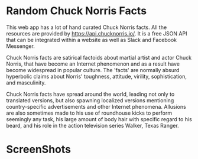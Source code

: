 # Random Chuck Norris Facts

This web app has a lot of hand curated Chuck Norris facts. All the resources are provided by https://api.chucknorris.io/. It is a free JSON API that can be integrated within a website as well as Slack and Facebook Messenger. 

Chuck Norris facts are satirical factoids about martial artist and actor Chuck Norris, that have become an Internet phenomenon and as a result have become widespread in popular culture. The 'facts' are normally absurd hyperbolic claims about Norris' toughness, attitude, virility, sophistication, and masculinity.

Chuck Norris facts have spread around the world, leading not only to translated versions, but also spawning localized versions mentioning country-specific advertisements and other Internet phenomena. Allusions are also sometimes made to his use of roundhouse kicks to perform seemingly any task, his large amount of body hair with specific regard to his beard, and his role in the action television series Walker, Texas Ranger.

# ScreenShots
